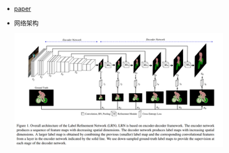 * [paper](paper/2017-Label%20Refinement%20Network%20for%20Coarse-to-Fine%20Semantic%20Segmentation.pdf)

* 网络架构

  ![1537960609117](readme\LRN_网络架构)
